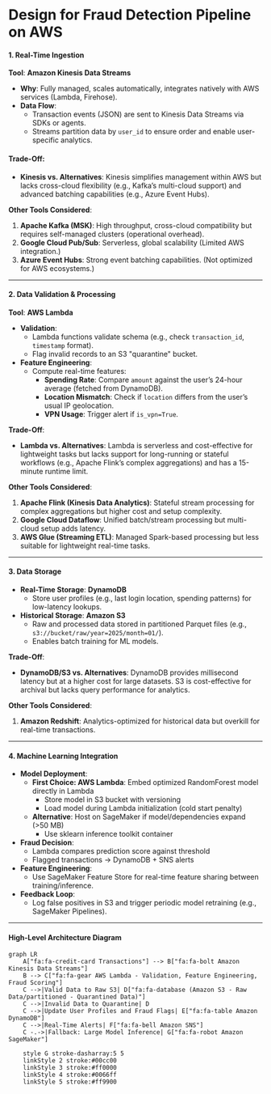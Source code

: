 # Design for Fraud Detection Pipeline on AWS

#### **1. Real-Time Ingestion**
**Tool**: **Amazon Kinesis Data Streams**
- **Why**: Fully managed, scales automatically, integrates natively with AWS services (Lambda, Firehose).
- **Data Flow**:
  - Transaction events (JSON) are sent to Kinesis Data Streams via SDKs or agents.
  - Streams partition data by `user_id` to ensure order and enable user-specific analytics.

#### Trade-Off:
- **Kinesis vs. Alternatives**: Kinesis simplifies management within AWS but lacks cross-cloud flexibility (e.g., Kafka’s multi-cloud support) and advanced batching capabilities (e.g., Azure Event Hubs).


**Other Tools Considered**:
1. **Apache Kafka (MSK)**:  High throughput, cross-cloud compatibility but requires self-managed clusters (operational overhead).
2. **Google Cloud Pub/Sub**:  Serverless, global scalability (Limited AWS integration.)
3. **Azure Event Hubs**: Strong event batching capabilities. (Not optimized for AWS ecosystems.)
---

#### **2. Data Validation & Processing**
**Tool**: **AWS Lambda**
- **Validation**:
  - Lambda functions validate schema (e.g., check `transaction_id`, `timestamp` format).
  - Flag invalid records to an S3 "quarantine" bucket.
- **Feature Engineering**:
  - Compute real-time features:
    - **Spending Rate**: Compare `amount` against the user’s 24-hour average (fetched from DynamoDB).
    - **Location Mismatch**: Check if `location` differs from the user’s usual IP geolocation.
    - **VPN Usage**: Trigger alert if `is_vpn=True`.

**Trade-Off**:
- **Lambda vs. Alternatives**: Lambda is serverless and cost-effective for lightweight tasks but lacks support for long-running or stateful workflows (e.g., Apache Flink’s complex aggregations) and has a 15-minute runtime limit.


**Other Tools Considered**:
1. **Apache Flink (Kinesis Data Analytics)**:  Stateful stream processing for complex aggregations but higher cost and setup complexity.
2. **Google Cloud Dataflow**: Unified batch/stream processing but multi-cloud setup adds latency.
3. **AWS Glue (Streaming ETL)**: Managed Spark-based processing but less suitable for lightweight real-time tasks.


---

#### **3. Data Storage**
- **Real-Time Storage**: **DynamoDB**
  - Store user profiles (e.g., last login location, spending patterns) for low-latency lookups.
- **Historical Storage**: **Amazon S3**
  - Raw and processed data stored in partitioned Parquet files (e.g., `s3://bucket/raw/year=2025/month=01/`).
  - Enables batch training for ML models.

**Trade-Off**:
- **DynamoDB/S3 vs. Alternatives**: DynamoDB provides millisecond latency but at a higher cost for large datasets. S3 is cost-effective for archival but lacks query performance for analytics.

**Other Tools Considered**:
1. **Amazon Redshift**:  Analytics-optimized for historical data but overkill for real-time transactions.

---

#### **4. Machine Learning Integration**
- **Model Deployment**:
  - **First Choice: AWS Lambda**: Embed optimized RandomForest model directly in Lambda
    - Store model in S3 bucket with versioning
    - Load model during Lambda initialization (cold start penalty)
  - **Alternative**: Host on SageMaker if model/dependencies expand (>50 MB)
    - Use sklearn inference toolkit container
- **Fraud Decision**:
  - Lambda compares prediction score against threshold
  - Flagged transactions → DynamoDB + SNS alerts
- **Feature Engineering**:
   - Use SageMaker Feature Store for real-time feature sharing between training/inference.
- **Feedback Loop**:
    - Log false positives in S3 and trigger periodic model retraining (e.g., SageMaker Pipelines).

---

#### **High-Level Architecture Diagram**
```mermaid
graph LR
    A["fa:fa-credit-card Transactions"] --> B["fa:fa-bolt Amazon Kinesis Data Streams"]
    B --> C["fa:fa-gear AWS Lambda - Validation, Feature Engineering, Fraud Scoring"]
    C -->|Valid Data to Raw S3| D["fa:fa-database (Amazon S3 - Raw Data/partitioned - Quarantined Data)"]
    C -->|Invalid Data to Quarantine| D
    C -->|Update User Profiles and Fraud Flags| E["fa:fa-table Amazon DynamoDB"]
    C -->|Real-Time Alerts| F["fa:fa-bell Amazon SNS"]
    C -.->|Fallback: Large Model Inference| G["fa:fa-robot Amazon SageMaker"]

    style G stroke-dasharray:5 5
    linkStyle 2 stroke:#00cc00
    linkStyle 3 stroke:#ff0000
    linkStyle 4 stroke:#0066ff
    linkStyle 5 stroke:#ff9900

```
